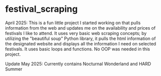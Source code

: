 # festival_scraping
April 2025:
This is a fun little project I started working on that pulls information from the web and updates me on
the availability and prices of festivals I like to attend. 
It uses very basic web scraping concepts; by utilizing the "beautiful soup" Python library, it pulls the html
information of the designated website and displays all the information I need on selected festivals. It uses 
basic loops and functions. No OOP was needed in this project. 

Update May 2025: Currently contains Nocturnal Wonderland and HARD Summer
